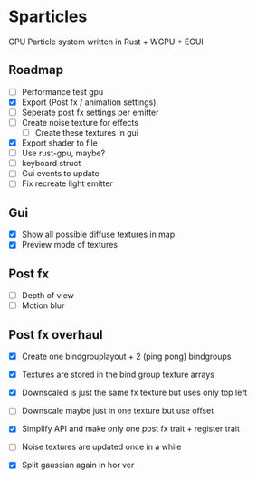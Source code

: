 # Sparticles
GPU Particle system written in Rust + WGPU + EGUI

## Roadmap
- [ ] Performance test gpu
- [x] Export (Post fx / animation settings).
- [ ] Seperate post fx settings per emitter
- [ ] Create noise texture for effects
  - [ ] Create these textures in gui
- [x] Export shader to file
- [ ] Use rust-gpu, maybe?
- [ ] keyboard struct
- [ ] Gui events to update
- [ ] Fix recreate light emitter

## Gui
- [x] Show all possible diffuse textures in map
- [x] Preview mode of textures

## Post fx
- [ ] Depth of view
- [ ] Motion blur

## Post fx overhaul
- [x] Create one bindgrouplayout + 2 (ping pong) bindgroups
- [x] Textures are stored in the bind group texture arrays 
- [x] Downscaled is just the same fx texture but uses only top left
- [ ] Downscale maybe just in one texture but use offset

- [x] Simplify API and make only one post fx trait + register trait
- [ ] Noise textures are updated once in a while
- [x] Split gaussian again in hor ver

